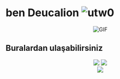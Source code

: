# ben Deucalion <img src="https://komarev.com/ghpvc/?username=utw0&label=Ziyaretçi%20Sayısı&color=552b75" alt="utw0" />

<div align="center">
 <img alt="GIF" src="https://camo.githubusercontent.com/0AztW_ZLIYeyOgvkr4d62z_3BWoKychnTxPeXoVlTIw/%3Fsize%3D1024/https/cdn.discordapp.com/banners/577541066203332619/8f2b76d38ef195b54e23e14005a4c760.png?width=750&height=299"/>
</div>







## Buralardan ulaşabilirsiniz
<div align="center">
<a href="https://www.instagram.com/kubiss._/?hl=tr" target"blank_"> <!--Sol tarafa bak abi orada kendi github linkini koy-->
<img src="https://img.shields.io/badge/INSTAGRAM%20-DC3175.svg?&style=for-the-badge&logo=instagram&logoColor=white"></a>
 <a href="https://open.spotify.com/user/90q6u1pkapf3b9zzkiqweyfil?si=f15c8664aa774fd1" target"blank_">
<img src="https://img.shields.io/badge/Spotify%20-1ed760.svg?&style=for-the-badge&logo=spotify&logoColor=white"></a>
</div>
<div align="center">
   <a href="https://discord.com/users/577541066203332619" target="_blank">
      <img src="https://lanyard-profile-readme.vercel.app/api/577541066203332619?bg=111111">
   </a>
</div>


